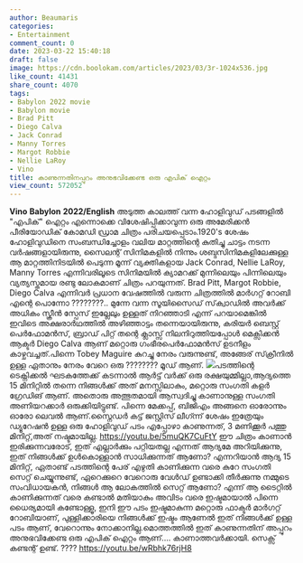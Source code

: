 ```yaml
---
author: Beaumaris
categories:
- Entertainment
comment_count: 0
date: 2023-03-22 15:40:18
draft: false
image: https://cdn.boolokam.com/articles/2023/03/3r-1024x536.jpg
like_count: 41431
share_count: 4070
tags:
- Babylon 2022 movie
- Babylon movie
- Brad Pitt
- Diego Calva
- Jack Conrad
- Manny Torres
- Margot Robbie
- Nellie LaRoy
- Vino
title: കാണുന്നതിനപ്പുറം അനുഭവിക്കേണ്ട ഒരു എപിക് ഐറ്റം
view_count: 572052
---
```


**Vino** **Babylon** **2022/English** അടുത്ത കാലത്ത് വന്ന ഹോളിവുഡ് പടങ്ങളിൽ "എപിക്" ഐറ്റം എന്നൊക്കെ വിശേഷിപ്പിക്കാവുന്ന ഒരു അമേരിക്കൻ പീരിയോഡിക് കോമഡി ഡ്രാമ ചിത്രം പരിചയപ്പെടാം.1920's ശേഷം ഹോളിവുഡിനെ സംബന്ധിച്ചോളം വലിയ മാറ്റത്തിന്റെ കുതിച്ചു ചാട്ടം നടന്ന വർഷങ്ങളായിരുന്നു, സൈലന്റ് സിനിമകളിൽ നിന്നും ശബ്ദസിനിമകളിലേക്കുള്ള ആ മാറ്റത്തിനിടയിൽ പെടുന്ന മൂന്ന് വ്യക്തികളായ Jack Conrad, Nellie LaRoy, Manny Torres എന്നിവരിലൂടെ സിനിമയിൽ ക്യാമറക്ക് മുന്നിലെയും പിന്നിലെയും വ്യത്യസ്തമായ രണ്ടു ലോകമാണ് ചിത്രം പറയുന്നത്. Brad Pitt, Margot Robbie, Diego Calva എന്നിവർ പ്രധാന വേഷത്തിൽ വരുന്ന ചിത്രത്തിൽ മാർഗറ്റ് റോബി എന്റെ പൊന്നോ ????????.. മുന്നേ വന്ന സൂയിസൈഡ് സ്‌ക്വാഡിൽ അവർക്ക് അധികം സ്ക്രീൻ സ്പേസ് ഇല്ലേലും ഉള്ളത് നിറഞ്ഞാടി എന്ന് പറയാമെങ്കിൽ ഇവിടെ അക്ഷരാർഥത്തിൽ അഴിഞ്ഞാട്ടം തന്നെയായിരുന്നു, കരിയർ ബെസ്റ്റ് പെർഫോമൻസ്, ബ്രാഡ് പിറ്റ് തന്റെ ക്ലാസ്സ്‌ നിലനിറുത്തിയപ്പോൾ മെക്സിക്കൻ ആക്ടർ Diego Calva ആണ് മറ്റൊരു ഗംഭീരപെർഫോമൻസ് ഉടനീളം കാഴ്ചവച്ചത്.പിന്നെ Tobey Maguire കുറച്ചു നേരം വരുന്നുണ്ട്, അങ്ങേര് സ്‌ക്രീനിൽ ഉള്ള ഏതാനും നേരം വേറെ ഒരു ???????? മൂഡ് ആണ്. ![](https://cdn.boolokam.com/articles/2023/03/3r-1024x536.jpg)പടത്തിന്റെ ടെക്നിക്കൽ ഘടകത്തേക്ക് കടന്നാൽ ആർട്ട്‌ വർക്ക്‌ ഒരു രക്ഷയുമ്മില്ലാ,ആദ്യത്തെ 15 മിനിറ്റിൽ തന്നെ നിങ്ങൾക്ക് അത് മനസ്സിലാകും, മറ്റൊരു സംഗതി കളർ ഗ്രേഡിങ് ആണ്. അതൊരു അത്ഭുതമായി ആസ്വദിച്ചു കാണാനുള്ള സംഗതി അണിയറക്കാർ ഒരുക്കിയിട്ടുണ്ട്. പിന്നെ മേക്കപ്പ്, ബിജിഎം അങ്ങനെ ഓരോന്നും ഓരോ ലെവൽ ആണ്.സ്നൈഡർ കട്ട്‌ ജസ്റ്റിസ് ലീഗ്ന്ന് ശേഷം ഇത്രേയും ഡ്യൂറേഷൻ ഉള്ള ഒരു ഹോളിവുഡ് പടം എപ്പോഴാ കാണുന്നത്, 3 മണിക്കൂർ പത്തു മിനിറ്റ്,അത് നഷ്ടമായില്ല. https://youtu.be/5muQK7CuFtY ഈ ചിത്രം കാണാൻ ഇരിക്കുന്നവരോട്, ഇത് എല്ലാർക്കും പറ്റിയതല്ല എന്നത് ആദ്യമേ അറിയിക്കുന്നു, ഇത് നിങ്ങൾക്ക് ഉൾകൊള്ളാൻ സാധിക്കുന്നത് ആണോ? എന്നറിയാൻ ആദ്യ 15 മിനിറ്റ്, ഏതാണ്ട് പടത്തിന്റെ പേര് എഴുതി കാണിക്കുന്ന വരെ കുറേ സംഗതി സെറ്റ് ചെയ്യുന്നുണ്ട്, ഏറെക്കുറെ വേറൊരു വേൾഡ് ഉണ്ടാക്കി തീർക്കുന്നു നമ്മുടെ സംവിധായകൻ, നിങ്ങൾ ആ ലോകത്തിൽ സെറ്റ് ആണോ? എന്ന് ആ ടൈറ്റിൽ കാണിക്കുന്നത് വരെ കണ്ടാൽ മതിയാകും അവിടം വരെ ഇഷ്ടമായാൽ പിന്നെ ധൈര്യമായി കണ്ടോള്ളൂ, ഇനി ഈ പടം ഇഷ്ടമാകുന്ന മറ്റൊരു ഫാക്ടർ മാർഗറ്റ് റോബിയാണ്, പുള്ളിക്കാരിയെ നിങ്ങൾക്ക് ഇഷ്ടം ആണേൽ ഇത് നിങ്ങൾക്ക് ഉള്ള പടം ആണ്, വേറൊന്നും നോക്കാനില്ല.മൊത്തത്തിൽ ഇത് കാണുന്നതിന് അപ്പുറം അനുഭവിക്കേണ്ട ഒരു എപിക് ഐറ്റം ആണ്.... കാണാത്തവർക്കായി. സെക്സ് കണ്ടന്റ് ഉണ്ട്. ???? https://youtu.be/wRbhk76rjH8